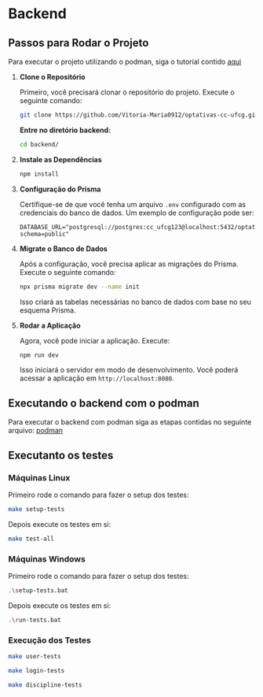 # Backend

## Passos para Rodar o Projeto

Para executar o projeto utilizando o podman, siga o tutorial contido [aqui](backend/README.md)

1. **Clone o Repositório**

   Primeiro, você precisará clonar o repositório do projeto. Execute o seguinte comando:
   ```bash
   git clone https://github.com/Vitoria-Maria0912/optativas-cc-ufcg.git
   ```
   **Entre no diretório backend:**

   ```sh
   cd backend/
   ```
   
2. **Instale as Dependências**

   ```bash
   npm install
   ```

3. **Configuração do Prisma**

   Certifique-se de que você tenha um arquivo `.env` configurado com as credenciais do banco de dados. Um exemplo de configuração pode ser:

   ```env
   DATABASE_URL="postgresql://postgres:cc_ufcg123@localhost:5432/optatives_cc_ufcg?schema=public"
   ```

4. **Migrate o Banco de Dados**

   Após a configuração, você precisa aplicar as migrações do Prisma. Execute o seguinte comando:

   ```bash
   npx prisma migrate dev --name init
   ```

   Isso criará as tabelas necessárias no banco de dados com base no seu esquema Prisma.

5. **Rodar a Aplicação**

   Agora, você pode iniciar a aplicação. Execute:

   ```bash
   npm run dev
   ```

   Isso iniciará o servidor em modo de desenvolvimento. Você poderá acessar a aplicação em `http://localhost:8080`.

## Executando o backend com o podman
Para executar o backend com podman siga as etapas contidas no seguinte arquivo: [podman](PODMAN.md)


## Executanto os testes

### Máquinas Linux
Primeiro rode o comando para fazer o setup dos testes:
```sh
make setup-tests
```

Depois execute os testes em si:
```sh
make test-all
```

### Máquinas Windows
Primeiro rode o comando para fazer o setup dos testes:
```sh
.\setup-tests.bat
```

Depois execute os testes em si:
```sh
.\run-tests.bat
```

### Execução dos Testes


```sh
make user-tests
```

```sh
make login-tests
```

```sh
make discipline-tests
```
